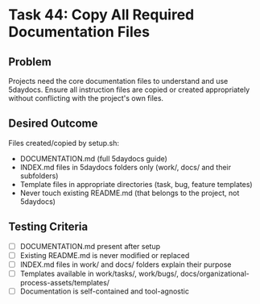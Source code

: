 # Task 44: Copy All Required Documentation Files

## Problem
Projects need the core documentation files to understand and use 5daydocs. Ensure all instruction files are copied or created appropriately without conflicting with the project's own files.

## Desired Outcome
Files created/copied by setup.sh:
- DOCUMENTATION.md (full 5daydocs guide)
- INDEX.md files in 5daydocs folders only (work/, docs/ and their subfolders)
- Template files in appropriate directories (task, bug, feature templates)
- Never touch existing README.md (that belongs to the project, not 5daydocs)

## Testing Criteria
- [ ] DOCUMENTATION.md present after setup
- [ ] Existing README.md is never modified or replaced
- [ ] INDEX.md files in work/ and docs/ folders explain their purpose
- [ ] Templates available in work/tasks/, work/bugs/, docs/organizational-process-assets/templates/
- [ ] Documentation is self-contained and tool-agnostic